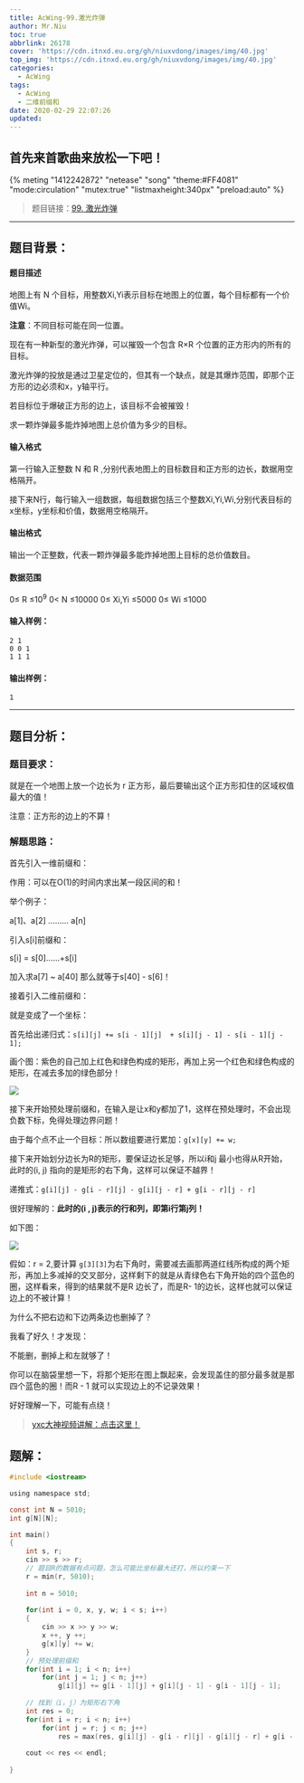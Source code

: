 ```yaml
---
title: AcWing-99.激光炸弹
author: Mr.Niu
toc: true
abbrlink: 26178
cover: 'https://cdn.itnxd.eu.org/gh/niuxvdong/images/img/40.jpg'
top_img: 'https://cdn.itnxd.eu.org/gh/niuxvdong/images/img/40.jpg'
categories:
  - AcWing
tags:
  - AcWing
  - 二维前缀和
date: 2020-02-29 22:07:26
updated:
---
```




## 首先来首歌曲来放松一下吧！

{% meting "1412242872" "netease" "song" "theme:#FF4081" "mode:circulation" "mutex:true" "listmaxheight:340px" "preload:auto"  %}



> 题目链接：[99. 激光炸弹](https://www.acwing.com/problem/content/101/)

---



## 题目背景：



#### 题目描述



地图上有 N 个目标，用整数Xi,Yi表示目标在地图上的位置，每个目标都有一个价值Wi。

**注意**：不同目标可能在同一位置。

现在有一种新型的激光炸弹，可以摧毁一个包含 R×R 个位置的正方形内的所有的目标。

激光炸弹的投放是通过卫星定位的，但其有一个缺点，就是其爆炸范围，即那个正方形的边必须和x，y轴平行。

若目标位于爆破正方形的边上，该目标不会被摧毁！

求一颗炸弹最多能炸掉地图上总价值为多少的目标。

#### 输入格式

第一行输入正整数 N 和 R ,分别代表地图上的目标数目和正方形的边长，数据用空格隔开。

接下来N行，每行输入一组数据，每组数据包括三个整数Xi,Yi,Wi,分别代表目标的x坐标，y坐标和价值，数据用空格隔开。

#### 输出格式

输出一个正整数，代表一颗炸弹最多能炸掉地图上目标的总价值数目。

#### 数据范围

0≤ R ≤10<sup>9</sup>
0< N ≤10000
0≤ Xi,Yi ≤5000
0≤ Wi ≤1000

#### 输入样例：

```
2 1
0 0 1
1 1 1
```

#### 输出样例：

```
1
```



---





## 题目分析：

### 题目要求：



就是在一个地图上放一个边长为 r 正方形，最后要输出这个正方形扣住的区域权值最大的值！

注意：正方形的边上的不算！

### 解题思路：



首先引入一维前缀和：

作用：可以在O(1)的时间内求出某一段区间的和！

举个例子：

a[1]、a[2] ......... a[n]

引入s[i]前缀和：

s[i] = s[0]......+s[i]

加入求a[7] ~ a[40] 那么就等于s[40] - s[6]！



接着引入二维前缀和：

就是变成了一个坐标：

首先给出递归式：`s[i][j] += s[i - 1][j]  + s[i][j - 1] - s[i - 1][j - 1];`

画个图：紫色的自己加上红色和绿色构成的矩形，再加上另一个红色和绿色构成的矩形，在减去多加的绿色部分！

![](https://cdn.itnxd.eu.org/gh/niuxvdong/images/img/12312.png)



接下来开始预处理前缀和，在输入是让x和y都加了1，这样在预处理时，不会出现负数下标，免得处理边界问题！

由于每个点不止一个目标：所以数组要进行累加：`g[x][y] += w;`

接下来开始划分边长为R的矩形，要保证边长足够，所以i和j 最小也得从R开始，此时的(i, j) 指向的是矩形的右下角，这样可以保证不越界！

递推式：`g[i][j] - g[i - r][j] - g[i][j - r] + g[i - r][j - r]`

很好理解的：**此时的(i , j)表示的行和列，即第i行第j列！**

如下图：

![](https://cdn.itnxd.eu.org/gh/niuxvdong/images/img/rak2.jpg)



假如：r = 2,要计算 `g[3][3]`为右下角时，需要减去画那两道红线所构成的两个矩形，再加上多减掉的交叉部分，这样剩下的就是从青绿色右下角开始的四个蓝色的圈，这样看来，得到的结果就不是R 边长了，而是R- 1的边长，这样也就可以保证边上的不被计算！

为什么不把右边和下边两条边也删掉了？

我看了好久！才发现：

不能删，删掉上和左就够了！

你可以在脑袋里想一下，将那个矩形在图上飘起来，会发现盖住的部分最多就是那四个蓝色的圈！而R - 1 就可以实现边上的不记录效果！



好好理解一下，可能有点绕！



> [yxc大神视频讲解：点击这里！](https://www.acwing.com/video/118/)

## 题解：





```c
#include <iostream>

using namespace std;

const int N = 5010;
int g[N][N];

int main()
{
	int s, r;
	cin >> s >> r;
	// 题目R的数据有点问题，怎么可能比坐标最大还打，所以约束一下
	r = min(r, 5010);
	
	int n = 5010;
	
	for(int i = 0, x, y, w; i < s; i++)
	{
		cin >> x >> y >> w;
		x ++, y ++;
		g[x][y] += w;
	}
	// 预处理前缀和
	for(int i = 1; i < n; i++)
		for(int j = 1; j < n; j++)
			g[i][j] += g[i - 1][j] + g[i][j - 1] - g[i - 1][j - 1];
	
    // 找到（i，j）为矩形右下角
	int res = 0;
	for(int i = r; i < n; i++)
		for(int j = r; j < n; j++)
			res = max(res, g[i][j] - g[i - r][j] - g[i][j - r] + g[i - r][j - r]);
	
	cout << res << endl;
	
}
```

